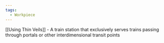 ```yaml
---
tags:
  - Workpiece
---
```

[[Using Thin Veils]] - A train station that exclusively serves trains passing through portals or other interdimensional transit points
